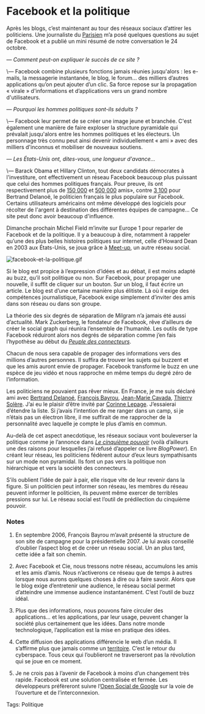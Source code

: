 # Facebook et la politique

Après les blogs, c’est maintenant au tour des réseaux sociaux d’attirer les politiciens. Une journaliste du [Parisien](http://www.leparisien.fr) m’a posé quelques questions au sujet de Facebook et a publié un mini résumé de notre conversation le 24 octobre.

*— Comment peut-on expliquer le succès de ce site ?*

\— Facebook combine plusieurs fonctions jamais réunies jusqu'alors : les e-mails, la messagerie instantanée, le blog, le forum… des milliers d’autres applications qu’on peut ajouter d’un clic. Sa force repose sur la propagation « virale » d'informations et d’applications vers un grand nombre d'utilisateurs.

*— Pourquoi les hommes politiques sont-ils séduits ?*

\— Facebook leur permet de se créer une image jeune et branchée. C'est également une manière de faire exploser la structure pyramidale qui prévalait jusqu'alors entre les hommes politiques et les électeurs. Un personnage très connu peut ainsi devenir individuellement « ami » avec des milliers d'inconnus et mobiliser de nouveaux soutiens.

*— Les États-Unis ont, dites-vous, une longueur d'avance...*

\— Barack Obama et Hillary Clinton, tout deux candidats démocrates à l'investiture, ont effectivement un réseau Facebook beaucoup plus puissant que celui des hommes politiques français. Pour preuve, ils ont respectivement plus de [150 000](http://www.facebook.com/person.php?id=2355496748) et [500 000](http://www.facebook.com/group.php?gid=2243510858) amis», contre [3 100](http://www.facebook.com/profile.php?id=665093145) pour Bertrand Delanoë, le politicien français le plus populaire sur Facebook. Certains utilisateurs américains ont même développé des logiciels pour récolter de l'argent à destination des différentes équipes de campagne... Ce site peut donc avoir beaucoup d'influence.

Dimanche prochain Michel Field m’invite sur Europe 1 pour reparler de Facebook et de la politique. Il y a beaucoup à dire, notamment à rappeler qu’une des plus belles histoires politiques sur internet, celle d’Howard Dean en 2003 aux États-Unis, se joua grâce à [Meet-up](http://www.meetup.com), un autre réseau social.

![facebook-et-la-politique.gif](http://blog.tcrouzet.comhttps://tcrouzet.com/images_tc/2007/11/facebook-et-la-politique.gif)

Si le blog est propice à l’expression d’idées et au débat, il est moins adapté au buzz, qu’il soit politique ou non. Sur Facebook, pour propager une nouvelle, il suffit de cliquer sur un bouton. Sur un blog, il faut écrire un article. Le blog est d’une certaine manière plus élitiste. Là où il exige des compétences journalistique, Facebook exige simplement d’inviter des amis dans son réseau ou dans son groupe.

La théorie des six degrés de séparation de Milgram n’a jamais été aussi d’actualité. Mark Zuckerberg, le fondateur de Facebook, rêve d’ailleurs de créer le social graph qui réunira l’ensemble de l’humanité. Les outils de type Facebook réduiront alors nos degrés de séparation comme j’en fais l’hypothèse au début du [*Peuple des connecteurs*](http://blog.tcrouzet.com/le-peuple-des-connecteurs/).

Chacun de nous sera capable de propager des informations vers des millions d’autres personnes. Il suffira de trouver les sujets qui buzzent et que les amis auront envie de propager. Facebook transforme le buzz en une espèce de jeu vidéo et nous rapproche en même temps du degré zéro de l’information.

Les politiciens ne pouvaient pas rêver mieux. En France, je me suis déclaré ami avec [Bertrand Delanoé](http://www.facebook.com/profile.php?id=665093145), [François Bayrou](http://www.facebook.com/profile.php?id=678402559&highlight), [Jean-Marie Cavada](http://www.facebook.com/profile.php?id=541042339), [Thierry Solère](http://www.facebook.com/profile.php?id=597658045). J’ai eu le plaisir d’être invité par [Corinne Lepage](http://www.facebook.com/profile.php?id=524213587). J’essaierai d’étendre la liste. Si j’avais l’intention de me ranger dans un camp, si je n’étais pas un électron libre, il me suffirait de me rapprocher de la personnalité avec laquelle je compte le plus d’amis en commun.

Au-delà de cet aspect anecdotique, les réseaux sociaux vont bouleverser la politique comme je l’annonce dans [*Le cinquième pouvoir*](http://blog.tcrouzet.com/le-cinquieme-pouvoir/) (voilà d’ailleurs une des raisons pour lesquelles j’ai refusé d’appeler ce livre *BlogPower*). En créant leur réseau, les politiciens fédèrent autour d’eux leurs sympathisants sur un mode non pyramidal. Ils font un pas vers la politique non hiérarchique et vers la société des connecteurs.

S’ils oublient l’idée de pair à pair, elle risque vite de leur revenir dans la figure. Si un politicien peut informer son réseau, les membres du réseau peuvent informer le politicien, ils peuvent même exercer de terribles pressions sur lui. Le réseau social est l’outil de prédilection du cinquième pouvoir.

### Notes

1. En septembre 2006, François Bayrou m’avait présenté la structure de son site de campagne pour la présidentielle 2007. Je lui avais conseillé d’oublier l’aspect blog et de créer un réseau social. Un an plus tard, cette idée a fait son chemin.

2. Avec Facebook et Cie, nous tressons notre réseau, accumulons les amis et les amis d’amis. Nous n’activerons ce réseau que de temps à autres lorsque nous aurons quelques choses à dire ou à faire savoir. Alors que le blog exige d’entretenir une audience, le réseau social permet d’atteindre une immense audience instantanément. C’est l’outil de buzz idéal.

3. Plus que des informations, nous pouvons faire circuler des applications… et les applications, par leur usage, peuvent changer la société plus certainement que les idées. Dans notre monde technologique, l’application est la mise en pratique des idées.

4. Cette diffusion des applications différencie le web d’un média. Il s’affirme plus que jamais comme un [territoire](http://blog.tcrouzet.com/2006/07/12/internet-comme-territoire/). C’est le retour du cyberspace. Tous ceux qui l’oublieront ne traverseront pas la révolution qui se joue en ce moment.

5. Je ne crois pas à l’avenir de Facebook à moins d’un changement très rapide. Facebook est une solution centralisée et fermée. Les développeurs préfèreront suivre l’[Open Social de Google](http://www.zdnet.fr/actualites/internet/0,39020774,39375054,00.htm?xtor=RSS-1) sur la voie de l’ouverture et de l’interconnexion.

Tags: Politique